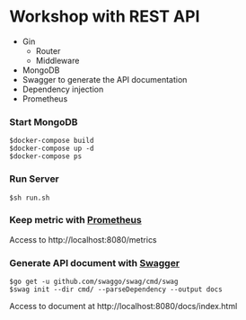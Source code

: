 # Workshop with REST API
* Gin
    * Router
    * Middleware
* MongoDB
* Swagger to generate the API documentation
* Dependency injection
* Prometheus

### Start MongoDB
```
$docker-compose build
$docker-compose up -d
$docker-compose ps
```

### Run Server
```
$sh run.sh
```

### Keep metric with [Prometheus](https://github.com/penglongli/gin-metrics)

Access to http://localhost:8080/metrics

### Generate API document with [Swagger](https://github.com/swaggo/gin-swagger)
```
$go get -u github.com/swaggo/swag/cmd/swag
$swag init --dir cmd/ --parseDependency --output docs
```

Access to document at http://localhost:8080/docs/index.html